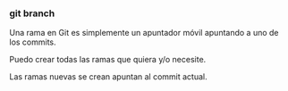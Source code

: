 ### git branch

Una rama en Git es simplemente un apuntador móvil apuntando a uno de los commits.

Puedo crear todas las ramas que quiera y/o necesite.

Las ramas nuevas se crean apuntan al commit actual.